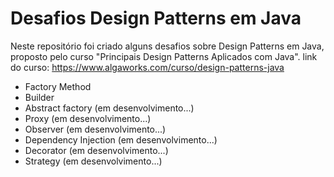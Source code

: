 # Desafios Design Patterns em Java
Neste repositório foi criado alguns desafios sobre Design Patterns em Java, proposto pelo curso "Principais Design Patterns Aplicados com Java".
link do curso: https://www.algaworks.com/curso/design-patterns-java

  * Factory Method
  * Builder
  * Abstract factory (em desenvolvimento...)
  * Proxy (em desenvolvimento...)
  * Observer (em desenvolvimento...)
  * Dependency Injection (em desenvolvimento...)
  * Decorator (em desenvolvimento...)
  * Strategy (em desenvolvimento...)
